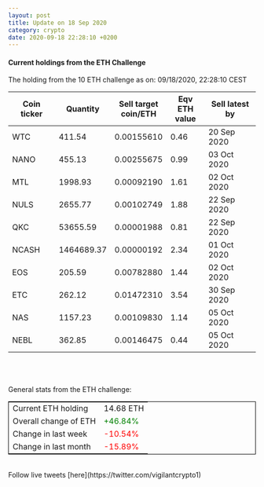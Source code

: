 ```yaml
---
layout: post
title: Update on 18 Sep 2020
category: crypto
date: 2020-09-18 22:28:10 +0200
---
```

<!-- Global site tag (gtag.js) - Google Analytics -->
<script async src="https://www.googletagmanager.com/gtag/js?id=UA-103831149-5"></script>
<script>
  window.dataLayer = window.dataLayer || [];
  function gtag(){dataLayer.push(arguments);}
  gtag('js', new Date());

  gtag('config', 'UA-103831149-5');
</script>


#### Current holdings from the ETH Challenge

The holding from the 10 ETH challenge as on: 09/18/2020, 22:28:10 CEST

|Coin ticker|Quantity|Sell target<br>coin/ETH|Eqv ETH<br>value|Sell latest by|
|-----------|--------|-----------|-----------|--------------|
WTC|411.54|  0.00155610|0.46|20 Sep 2020|
NANO|455.13|  0.00255675|0.99|03 Oct 2020|
MTL|1998.93|  0.00092190|1.61|02 Oct 2020|
NULS|2655.77|  0.00102749|1.88|22 Sep 2020|
QKC|53655.59|  0.00001988|0.81|22 Sep 2020|
NCASH|1464689.37|  0.00000192|2.34|01 Oct 2020|
EOS|205.59|  0.00782880|1.44|02 Oct 2020|
ETC|262.12|  0.01472310|3.54|30 Sep 2020|
NAS|1157.23|  0.00109830|1.14|05 Oct 2020|
NEBL|362.85|  0.00146475|0.44|05 Oct 2020|

<br>
<br>
<br>
General stats from the ETH challenge:

<table style="border:1px solid black;margin-left:auto;margin-right:auto;">
	<tbody>
	<tr>
		<td>Current ETH holding</td>
		<td>     14.68 ETH</td>
	</tr>
	<tr>
		<td>Overall change of ETH</td>
		<td><font color="green">+46.84%</font></td>
	</tr>
	<tr>
		<td>Change in last week</td>
		<td><font color="red">-10.54%</font></td>
	</tr>
	<tr>
		<td>Change in last month</td>
		<td><font color="red">-15.89%</font></td>
	</tr>
	</tbody>
</table>

<br>
Follow live tweets [here](https://twitter.com/vigilantcrypto1)
<br>
<br>
